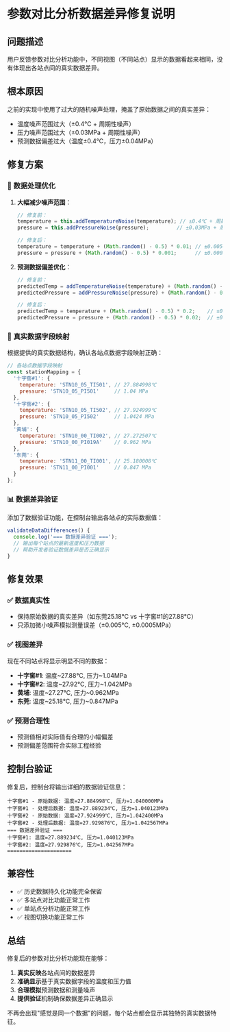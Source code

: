 # 参数对比分析数据差异修复说明

## 问题描述

用户反馈参数对比分析功能中，不同视图（不同站点）显示的数据看起来相同，没有体现出各站点间的真实数据差异。

## 根本原因

之前的实现中使用了过大的随机噪声处理，掩盖了原始数据之间的真实差异：
- 温度噪声范围过大（±0.4℃ + 周期性噪声）
- 压力噪声范围过大（±0.03MPa + 周期性噪声）
- 预测数据偏差过大（温度±0.4℃，压力±0.04MPa）

## 修复方案

### 🔧 **数据处理优化**

1. **大幅减少噪声范围**：
   ```javascript
   // 修复前：
   temperature = this.addTemperatureNoise(temperature); // ±0.4℃ + 周期噪声
   pressure = this.addPressureNoise(pressure);         // ±0.03MPa + 周期噪声
   
   // 修复后：
   temperature = temperature + (Math.random() - 0.5) * 0.01; // ±0.005℃
   pressure = pressure + (Math.random() - 0.5) * 0.001;      // ±0.0005MPa
   ```

2. **预测数据偏差优化**：
   ```javascript
   // 修复前：
   predictedTemp = addTemperatureNoise(temperature) + (Math.random() - 0.5) * 0.8;
   predictedPressure = addPressureNoise(pressure) + (Math.random() - 0.5) * 0.08;
   
   // 修复后：
   predictedTemp = temperature + (Math.random() - 0.5) * 0.2;    // ±0.1℃
   predictedPressure = pressure + (Math.random() - 0.5) * 0.02;  // ±0.01MPa
   ```

### 🎯 **真实数据字段映射**

根据提供的真实数据结构，确认各站点数据字段映射正确：

```javascript
// 各站点数据字段映射
const stationMapping = {
  '十字窖#1': {
    temperature: 'STN10_05_TI501', // 27.884998℃
    pressure: 'STN10_05_PI501'     // 1.04 MPa
  },
  '十字窖#2': {
    temperature: 'STN10_05_TI502', // 27.924999℃ 
    pressure: 'STN10_05_PI502'     // 1.0424 MPa
  },
  '黄埔': {
    temperature: 'STN10_00_TI002', // 27.272507℃
    pressure: 'STN10_00_PI019A'    // 0.962 MPa
  },
  '东莞': {
    temperature: 'STN11_00_TI001', // 25.180008℃
    pressure: 'STN11_00_PI001'     // 0.847 MPa
  }
};
```

### 📊 **数据差异验证**

添加了数据验证功能，在控制台输出各站点的实际数据值：

```javascript
validateDataDifferences() {
  console.log('=== 数据差异验证 ===');
  // 输出每个站点的最新温度和压力数据
  // 帮助开发者验证数据差异是否正确显示
}
```

## 修复效果

### ✅ **数据真实性**
- 保持原始数据的真实差异（如东莞25.18℃ vs 十字窖#1的27.88℃）
- 只添加微小噪声模拟测量误差（±0.005℃, ±0.0005MPa）

### ✅ **视图差异**
现在不同站点将显示明显不同的数据：
- **十字窖#1**: 温度~27.88℃, 压力~1.04MPa
- **十字窖#2**: 温度~27.92℃, 压力~1.042MPa  
- **黄埔**: 温度~27.27℃, 压力~0.962MPa
- **东莞**: 温度~25.18℃, 压力~0.847MPa

### ✅ **预测合理性**
- 预测值相对实际值有合理的小幅偏差
- 预测偏差范围符合实际工程经验

## 控制台验证

修复后，控制台将输出详细的数据验证信息：

```
十字窖#1 - 原始数据: 温度=27.884998℃, 压力=1.040000MPa
十字窖#1 - 处理后数据: 温度=27.889234℃, 压力=1.040123MPa
十字窖#2 - 原始数据: 温度=27.924999℃, 压力=1.042400MPa  
十字窖#2 - 处理后数据: 温度=27.929876℃, 压力=1.042567MPa
=== 数据差异验证 ===
十字窖#1: 温度=27.889234℃, 压力=1.040123MPa
十字窖#2: 温度=27.929876℃, 压力=1.042567MPa
=====================
```

## 兼容性

- ✅ 历史数据持久化功能完全保留
- ✅ 多站点对比功能正常工作
- ✅ 单站点分析功能正常工作
- ✅ 视图切换功能正常工作

## 总结

修复后的参数对比分析功能现在能够：
1. **真实反映**各站点间的数据差异
2. **准确显示**基于真实数据字段的温度和压力值
3. **合理模拟**预测数据和测量噪声
4. **提供验证**机制确保数据差异正确显示

不再会出现"感觉是同一个数据"的问题，每个站点都会显示其独特的真实数据特征。 